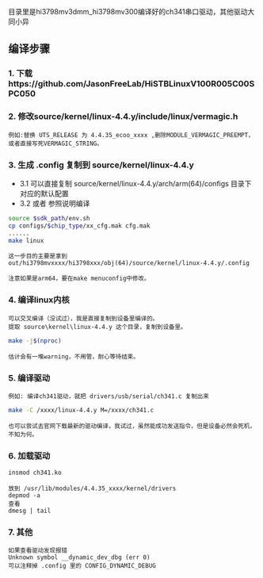  目录里是hi3798mv3dmm_hi3798mv300编译好的ch341串口驱动，其他驱动大同小异

## 编译步骤

### 1. 下载https://github.com/JasonFreeLab/HiSTBLinuxV100R005C00SPC050

### 2. 修改source/kernel/linux-4.4.y/include/linux/vermagic.h

    例如:替换 UTS_RELEASE 为 4.4.35_ecoo_xxxx ,删除MODULE_VERMAGIC_PREEMPT，或者直接写死VERMAGIC_STRING。

### 3. 生成 .config 复制到 source/kernel/linux-4.4.y

- 3.1 可以直接复制 source/kernel/linux-4.4.y/arch/arm(64)/configs 目录下对应的默认配置
- 3.2 或者 参照说明编译

```sh
source $sdk_path/env.sh
cp configs/$chip_type/xx_cfg.mak cfg.mak
......
make linux
```
    这一步目的主要是拿到out/hi3798mvxxxx/hi3798xxx/obj(64)/source/kernel/linux-4.4.y/.config

    注意如果是arm64，要在make menuconfig中修改。

### 4. 编译linux内核
    可以交叉编译（没试过），我是直接复制到设备里编译的。
    提取 source\kernel\linux-4.4.y 这个目录，复制到设备里。
```sh
make -j$(nproc)
```
    估计会有一堆warning，不用管，耐心等待结束。

### 5. 编译驱动
    例如: 编译ch341驱动，就把 drivers/usb/serial/ch341.c 复制出来
```sh
make -C /xxxx/linux-4.4.y M=/xxxx/ch341.c
```
    也可以尝试去官网下载最新的驱动编译，我试过，虽然能成功发送指令，但是设备必然会死机，不知为何。

### 6. 加载驱动

```sh
insmod ch341.ko
```
    放到 /usr/lib/modules/4.4.35_xxxx/kernel/drivers
    depmod -a
    查看
    dmesg | tail

### 7. 其他
    如果查看驱动发现报错
    Unknown symbol __dynamic_dev_dbg (err 0)
    可以注释掉 .config 里的 CONFIG_DYNAMIC_DEBUG

